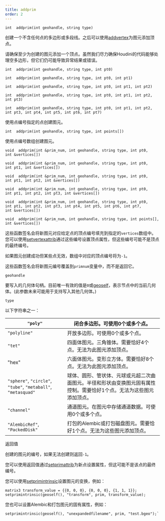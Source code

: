 ```yaml
---
title: addprim
order: 2
---
```


`int  addprim(int geohandle, string type)`

创建一个不含任何点的多边形或多段线。之后可以使用[addvertex](./addvertex "向几何体中的图元添加顶点")为图元添加顶点。

请确保至少为创建的图元添加一个顶点。虽然我们尽力确保Houdini的代码能够处理空多边形，但它们仍可能导致异常结果或错误。

`int  addprim(int geohandle, string type, int pt0)`

`int  addprim(int geohandle, string type, int pt0, int pt1)`

`int  addprim(int geohandle, string type, int pt0, int pt1, int pt2)`

`int  addprim(int geohandle, string type, int pt0, int pt1, int pt2, int pt3)`

`int  addprim(int geohandle, string type, int pt0, int pt1, int pt2, int pt3, int pt4, int pt5, int pt6, int pt7)`

使用点编号指定的点创建图元。

`int  addprim(int geohandle, string type, int points[])`

使用点编号数组创建图元。

`void  addprim(int &prim_num, int geohandle, string type, int pt0, int &vertices[])`

`void  addprim(int &prim_num, int geohandle, string type, int pt0, int pt1, int &vertices[])`

`void  addprim(int &prim_num, int geohandle, string type, int pt0, int pt1, int pt2, int &vertices[])`

`void  addprim(int &prim_num, int geohandle, string type, int pt0, int pt1, int pt2, int pt3, int &vertices[])`

`void  addprim(int &prim_num, int geohandle, string type, int pt0, int pt1, int pt2, int pt3, int pt4, int pt5, int pt6, int pt7, int &vertices[])`

`void  addprim(int &prim_num, int geohandle, string type, int points[], int &vertices[])`

这些函数签名会将新图元对应给定点的顶点编号填充到指定的`vertices`数组中。您可以使用[setvertexattrib](../attributes-and-intrinsics/setvertexattrib "设置几何体中顶点属性")通过这些编号设置顶点属性，但这些编号可能不是顶点的最终编号。

如果图元创建成功但某些点无效，数组中对应的顶点编号将为`-1`。

这些函数签名会将新图元编号覆盖到`primnum`变量中，而不是返回它。

`geohandle`

要写入的几何体句柄。目前唯一有效的值是`0`或[geoself](./geoself "返回当前几何体的句柄")，表示节点中的当前几何体。(此参数未来可能用于支持写入其他几何体。)

`type`

以下字符串之一：

| `"poly"` | 闭合多边形。可使用0个或多个点。 |
| --- | --- |
| `"polyline"` | 开放多边形。可使用0个或多个点。 |
| `"tet"` | 四面体图元。三角锥体。需要恰好4个点。无法为此图元添加顶点。 |
| "hex" | 六面体图元。变形立方体。需要恰好8个点。无法为此图元添加顶点。 |
| `"sphere"`, `"circle"`, `"tube"`, `"metaball"`, `"metasquad"` | 球体、圆形、管状体、元球或元超二次曲面图元。半径和形状由变换图元固有属性控制。需要恰好1个点。无法为这些图元添加顶点。 |
| `"channel"` | 通道图元。在图元中存储通道数据。可使用0个或多个点。 |
| `"AlembicRef"`, `"PackedDisk"` | 打包的Alembic或打包磁盘图元。需要恰好1个点。无法为这些图元添加顶点。 |

返回值

创建的图元的编号，如果无法创建则返回`-1`。

您可以使用返回值通过[setprimattrib](../attributes-and-intrinsics/setprimattrib "设置几何体中图元属性")为新点设置属性，但这可能不是该点的最终编号。

您可以使用[setprimintrinsic](../attributes-and-intrinsics/setprimintrinsic "设置可写图元固有属性的值")设置图元的变换，例如：

```vex
matrix3 transform_value = {{0, 0, 0}, {0, 0, 0}, {1, 1, 1}};
setprimintrinsic(geoself(), "transform", prim, transform_value);

```

您也可以设置Alembic和打包图元的固有属性，例如：

```vex
setprimintrinsic(geoself(), "unexpandedfilename", prim, "test.bgeo");`

```
